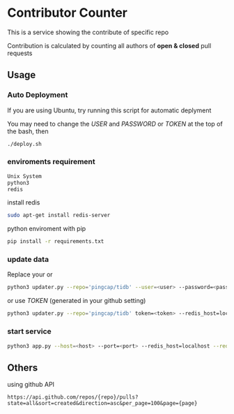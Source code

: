# Contributor Counter
This is a service showing the contribute of specific repo

Contribution is calculated by counting all authors of **open & closed** pull requests 
## Usage

### Auto Deployment
If you are using Ubuntu, try running this script for automatic deplyment

You may need to change the *USER* and *PASSWORD* or *TOKEN* at the top of the bash, then
```bash
./deploy.sh
```

### enviroments requirement
```bash
Unix System
python3
redis
```

install redis
```bash
sudo apt-get install redis-server
```

python enviroment with pip
```bash
pip install -r requirements.txt
```

### update data
Replace your <user> <password> or <token>

```bash
python3 updater.py --repo='pingcap/tidb' --user=<user> --password=<password> --redis_host=localhost --redis_port=6379 --redis_db=0
```
or use *TOKEN* (generated in your github setting)
```bash
python3 updater.py --repo='pingcap/tidb' token=<token> --redis_host=localhost --redis_port=6379 --redis_db=0
```

### start service
```bash
python3 app.py --host=<host> --port=<port> --redis_host=localhost --redis_port=6379 --redis_db=0
```


## Others
using github API
```url
https://api.github.com/repos/{repo}/pulls?state=all&sort=created&direction=asc&per_page=100&page={page}
```


